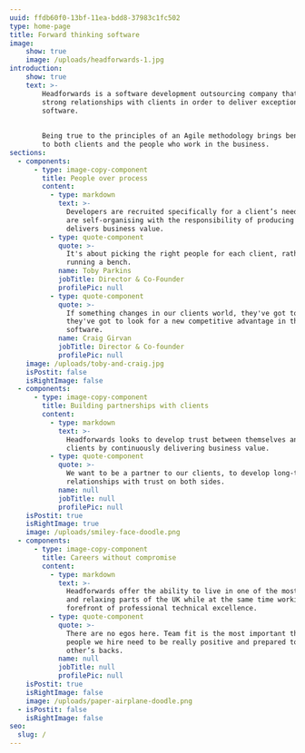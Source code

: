 ```yaml
---
uuid: ffdb60f0-13bf-11ea-bdd8-37983c1fc502
type: home-page
title: Forward thinking software
image:
    show: true
    image: /uploads/headforwards-1.jpg
introduction:
    show: true
    text: >-
        Headforwards is a software development outsourcing company that builds
        strong relationships with clients in order to deliver exceptional
        software.
        
        
        Being true to the principles of an Agile methodology brings benefits
        to both clients and the people who work in the business.
sections:
  - components:
      - type: image-copy-component
        title: People over process
        content:
          - type: markdown
            text: >-
              Developers are recruited specifically for a client’s needs and teams
              are self-organising with the responsibility of producing software that
              delivers business value.
          - type: quote-component
            quote: >-
              It's about picking the right people for each client, rather than
              running a bench. 
            name: Toby Parkins
            jobTitle: Director & Co-Founder
            profilePic: null
          - type: quote-component
            quote: >-
              If something changes in our clients world, they've got to adapt,
              they've got to look for a new competitive advantage in their
              software. 
            name: Craig Girvan
            jobTitle: Director & Co-founder
            profilePic: null
    image: /uploads/toby-and-craig.jpg
    isPostit: false
    isRightImage: false
  - components:
      - type: image-copy-component
        title: Building partnerships with clients
        content:
          - type: markdown
            text: >-
              Headforwards looks to develop trust between themselves and their
              clients by continuously delivering business value.
          - type: quote-component
            quote: >-
              We want to be a partner to our clients, to develop long-term
              relationships with trust on both sides.
            name: null
            jobTitle: null
            profilePic: null
    isPostit: true
    isRightImage: true
    image: /uploads/smiley-face-doodle.png
  - components:
      - type: image-copy-component
        title: Careers without compromise
        content:
          - type: markdown
            text: >-
              Headforwards offer the ability to live in one of the most beautiful
              and relaxing parts of the UK while at the same time working at the
              forefront of professional technical excellence.
          - type: quote-component
            quote: >-
              There are no egos here. Team fit is the most important thing, so the
              people we hire need to be really positive and prepared to have each
              other’s backs.
            name: null
            jobTitle: null
            profilePic: null
    isPostit: true
    isRightImage: false
    image: /uploads/paper-airplane-doodle.png
  - isPostit: false
    isRightImage: false
seo:
  slug: /
---
```


